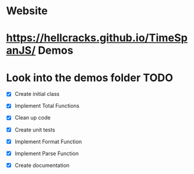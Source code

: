 Website
====
https://hellcracks.github.io/TimeSpanJS/
Demos
====
Look into the demos folder
TODO
=====
- [x] Create initial class
- [x] Implement Total Functions
- [x] Clean up code
- [x] Create unit tests
- [x] Implement Format Function
- [x] Implement Parse Function
- [x] Create documentation

